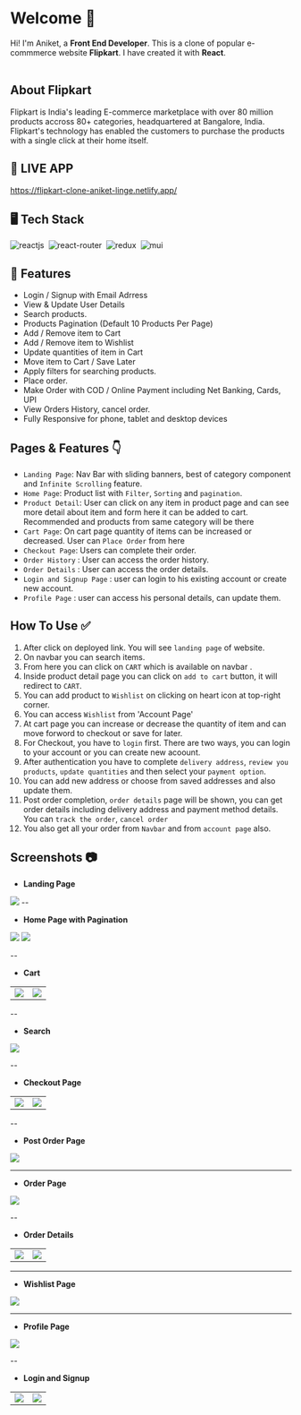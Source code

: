 # Welcome 👋
Hi! I'm Aniket, a **Front End Developer**. This is a clone of popular e-commmerce website **Flipkart**.
I have created it with **React**.
<br>
<br>

## About Flipkart
Flipkart is India's leading E-commerce marketplace with over 80 million products accross 80+ categories, headquartered at Bangalore, India. Flipkart's technology has enabled the customers to purchase the products with a single click at their home itself.

## 🚀 LIVE APP
https://flipkart-clone-aniket-linge.netlify.app/

## 🖥️ Tech Stack
![reactjs](https://img.shields.io/badge/React-20232A?style=for-the-badge&logo=react&logoColor=61DAFB)&nbsp;
![react-router](https://img.shields.io/badge/React_Router-CA4245?style=for-the-badge&logo=react-router&logoColor=white)&nbsp;
![redux](https://img.shields.io/badge/Redux-593D88?style=for-the-badge&logo=redux&logoColor=white)&nbsp;
![mui](https://img.shields.io/badge/Material--UI-0081CB?style=for-the-badge&logo=material-ui&logoColor=white)&nbsp;

## 🚀 Features
- Login / Signup with Email Adrress
- View & Update User Details
- Search products.
- Products Pagination (Default 10 Products Per Page)
- Add / Remove item to Cart
- Add / Remove item to Wishlist
- Update quantities of item in Cart
- Move item to Cart / Save Later
- Apply filters for searching products.
- Place order.
- Make Order with COD / Online Payment including Net Banking, Cards, UPI
- View Orders History, cancel order.
- Fully Responsive for phone, tablet and desktop devices

## Pages & Features 👇
- `Landing Page`: Nav Bar with sliding banners, best of category component and `Infinite Scrolling` feature.
- `Home Page`: Product list with `Filter`, `Sorting` and `pagination`.
- `Product Detail`: User can click on any item in product page and can see more detail about item and form here it can be added to cart. Recommended and products from same category will be there
- `Cart Page`: On cart page quantity of items can be increased or decreased. User can `Place Order` from here
- `Checkout Page`: Users can complete their order.
- `Order History` : User can access the order history.
- `Order Details` : User can access the order details.
- `Login and Signup Page` : user can login to his existing account or create new account.
- `Profile Page` : user can access his personal details, can update them.

## How To Use ✅
1. After click on deployed link. You will see `landing page` of website.
2. On navbar you can search items. 
3. From here you can click on `CART` which is available on navbar .
4. Inside product detail page you can click on `add to cart` button, it will redirect to `CART`.
5. You can add product to `Wishlist` on clicking on heart icon at top-right corner.
6. You can access `Wishlist` from 'Account Page'
7. At cart page you can increase or decrease the quantity of item and can move forword to checkout or save for later.
8. For Checkout, you have to `login` first. There are two ways, you can login to your account or you can create new acoount.
9. After authentication you have to complete `delivery address`, `review you products`, `update quantities` and then select your `payment option`.
10. You can add new address or choose from saved addresses and also update them.
11. Post order completion, `order details` page will be shown, you can get order details including delivery address and payment method details. You can `track the order`, `cancel order`
12. You also get all your order from `Navbar` and from `account page` also.

## Screenshots :camera:
- **Landing Page**
<img src="/src/ReadmeImages/LandingPage.png" />
--

- **Home Page with Pagination**
<img src="/src/ReadmeImages/Homepage.png"/>
<img src="/src/ReadmeImages/HomePagination.png"/>

--

- **Cart**
<table>
    <tr>
        <td>
            <img src="/src/ReadmeImages/cart.png"/>
        </td>
        <td>
            <img src="/src/ReadmeImages/CartEmpty.png"/>
        </td>
    </tr>
</table>

--

- **Search**
<img src="/src/ReadmeImages/Search.png"/>

--

- **Checkout Page**
<table>
    <tr>
        <td>
            <img src="/src/ReadmeImages/CheckoutAddress.png"/>
        </td>
        <td>
            <img src="/src/ReadmeImages/Payment.png"/>
        </td>
    </tr>
</table>

--

- **Post Order Page**
<img src="/src/ReadmeImages/PostOrder.png"/>

---

- **Order Page**
<img src="/src/ReadmeImages/Orders2.png"/>

--

- **Order Details**
<table>
    <tr>
        <td>
            <img src="/src/ReadmeImages/OrderDetail.png"/>
        </td>
        <td>
            <img src="/src/ReadmeImages/CancelOrder.png"/>
        </td>
    </tr>
</table>

___

- **Wishlist Page**
<img src="/src/ReadmeImages/Wishlist.png"/>

___

- **Profile Page**
<img src="/src/ReadmeImages/UpdateProfile.png"/>

--

- **Login and Signup**
<table>
    <tr>
        <td>
            <img src="/src/ReadmeImages/Login.png"/>
        </td>
        <td>
            <img src="/src/ReadmeImages/Signup.png"/>
        </td>
    </tr>
</table>